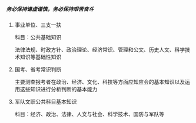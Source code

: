 
##### 务必保持谦虚谨慎，务必保持艰苦奋斗

1. 事业单位、三支一扶

   科目：公共基础知识

   法律法规、时政方针、政治理论、经济常识、管理和公文、历史人文、科学技术知识等基础性知识

2. 国考、省考常识判断

   主要测查报考者在政治、经济、文化、科技等方面应知应会的基本知识以及运用这些知识进行分析判断的基本能力

3. 军队文职公共科目基本知识

   科目：经济、政治、法律、人文与社会、科学技术、国防与军队等